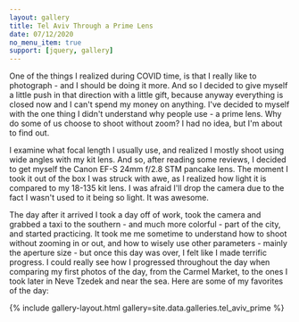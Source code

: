 ```yaml
---
layout: gallery
title: Tel Aviv Through a Prime Lens
date: 07/12/2020
no_menu_item: true 
support: [jquery, gallery]
---
```


One of the things I realized during COVID time, is that I really like to photograph - and I should be doing it more. And so I decided to give myself a little push in that direction with a little gift, because anyway everything is closed now and I can't spend my money on anything. I've decided to  myself with the one thing I didn't understand why people use - a prime lens. Why do some of us choose to shoot without zoom? I had no idea, but I'm about to find out.

I examine what focal length I usually use, and realized I mostly shoot using wide angles with my kit lens. And so, after reading some reviews, I decided to get myself the Canon EF-S 24mm f/2.8 STM pancake lens. The moment I took it out of the box I was struck with awe, as I realized how light it is compared to my 18-135 kit lens. I was afraid I'll drop the camera due to the fact I wasn't used to it being so light. It was awesome.

The day after it arrived I took a day off of work, took the camera and grabbed a taxi to the southern - and much more colorful - part of the city, and started practicing. It took me me sometime to understand how to shoot without zooming in or out, and how to wisely use other parameters - mainly the aperture size - but once this day was over, I felt like I made terrific progress. I could really see how I progressed throughout the day when comparing my first photos of the day, from the Carmel Market, to the ones I took later in Neve Tzedek and near the sea. Here are some of my favorites of the day:

{% include gallery-layout.html gallery=site.data.galleries.tel_aviv_prime %}

